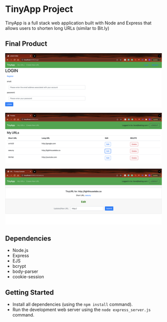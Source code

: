 # TinyApp Project

TinyApp is a full stack web application built with Node and Express that allows users to shorten long URLs (similar to Bit.ly)

## Final Product

!["This is the login page, where a user can also access the register page if they do not already have an account. A user will only be able to access TinyApp once they have created an account and are logged in."](https://github.com/canadiankay/tinyapp/blob/master/docs/urls-login.png?raw=true)

!["This is the page that a user will first see once they are logged in. It will show all of the long URLs they have shorted. Note, if a user has just created an account, this page will be blank."](https://github.com/canadiankay/tinyapp/blob/master/docs/urls.png?raw=true)


!["This is the page that an individual will be met with, either once they have created a shortURL, or if they try to edit the longURL associated with their shortURL."](https://github.com/canadiankay/tinyapp/blob/master/docs/urls-short-longurl.png)



## Dependencies

- Node.js
- Express
- EJS
- bcrypt
- body-parser
- cookie-session

## Getting Started

- Install all dependencies (using the `npm install` command).
- Run the development web server using the `node express_server.js` command.